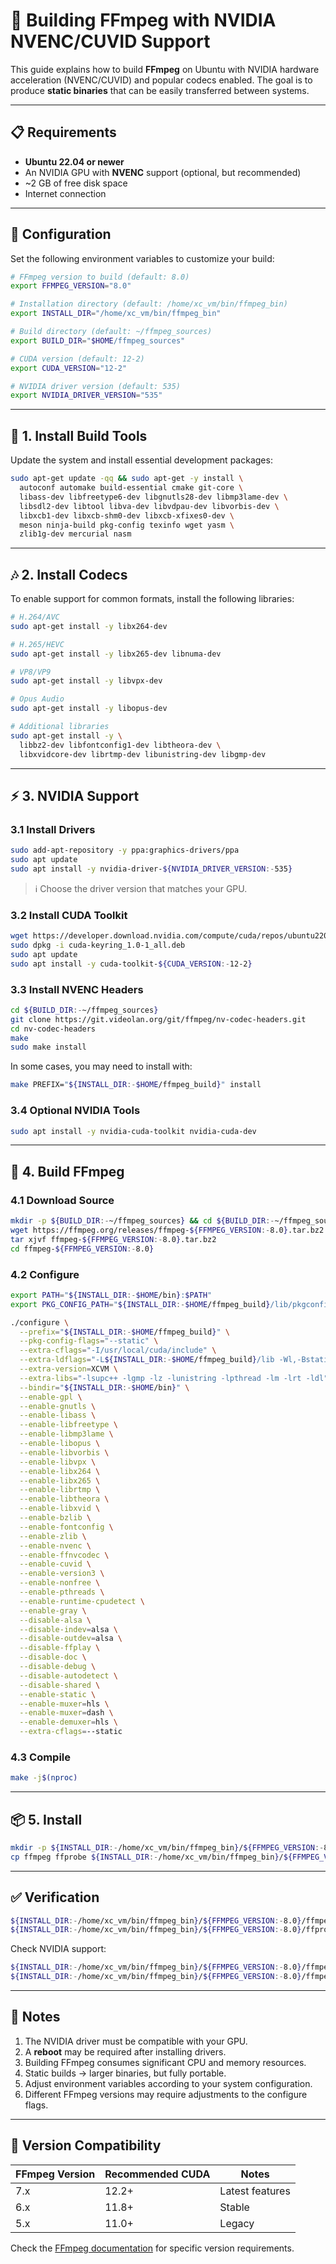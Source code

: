 # 🚀 Building FFmpeg with NVIDIA NVENC/CUVID Support

This guide explains how to build **FFmpeg** on Ubuntu with NVIDIA hardware acceleration (NVENC/CUVID) and popular codecs enabled.
The goal is to produce **static binaries** that can be easily transferred between systems.

---

## 📋 Requirements

* **Ubuntu 22.04 or newer**
* An NVIDIA GPU with **NVENC** support (optional, but recommended)
* \~2 GB of free disk space
* Internet connection

---

## 🔧 Configuration

Set the following environment variables to customize your build:

```bash
# FFmpeg version to build (default: 8.0)
export FFMPEG_VERSION="8.0"

# Installation directory (default: /home/xc_vm/bin/ffmpeg_bin)
export INSTALL_DIR="/home/xc_vm/bin/ffmpeg_bin"

# Build directory (default: ~/ffmpeg_sources)
export BUILD_DIR="$HOME/ffmpeg_sources"

# CUDA version (default: 12-2)
export CUDA_VERSION="12-2"

# NVIDIA driver version (default: 535)
export NVIDIA_DRIVER_VERSION="535"
```

---

## 🔧 1. Install Build Tools

Update the system and install essential development packages:

```bash
sudo apt-get update -qq && sudo apt-get -y install \
  autoconf automake build-essential cmake git-core \
  libass-dev libfreetype6-dev libgnutls28-dev libmp3lame-dev \
  libsdl2-dev libtool libva-dev libvdpau-dev libvorbis-dev \
  libxcb1-dev libxcb-shm0-dev libxcb-xfixes0-dev \
  meson ninja-build pkg-config texinfo wget yasm \
  zlib1g-dev mercurial nasm
```

---

## 🎶 2. Install Codecs

To enable support for common formats, install the following libraries:

```bash
# H.264/AVC
sudo apt-get install -y libx264-dev

# H.265/HEVC
sudo apt-get install -y libx265-dev libnuma-dev

# VP8/VP9
sudo apt-get install -y libvpx-dev

# Opus Audio
sudo apt-get install -y libopus-dev

# Additional libraries
sudo apt-get install -y \
  libbz2-dev libfontconfig1-dev libtheora-dev \
  libxvidcore-dev librtmp-dev libunistring-dev libgmp-dev
```

---

## ⚡ 3. NVIDIA Support

### 3.1 Install Drivers

```bash
sudo add-apt-repository -y ppa:graphics-drivers/ppa
sudo apt update
sudo apt install -y nvidia-driver-${NVIDIA_DRIVER_VERSION:-535}
```

> ℹ️ Choose the driver version that matches your GPU.

### 3.2 Install CUDA Toolkit

```bash
wget https://developer.download.nvidia.com/compute/cuda/repos/ubuntu2204/x86_64/cuda-keyring_1.0-1_all.deb
sudo dpkg -i cuda-keyring_1.0-1_all.deb
sudo apt update
sudo apt install -y cuda-toolkit-${CUDA_VERSION:-12-2}
```

### 3.3 Install NVENC Headers

```bash
cd ${BUILD_DIR:-~/ffmpeg_sources}
git clone https://git.videolan.org/git/ffmpeg/nv-codec-headers.git
cd nv-codec-headers
make
sudo make install
```

In some cases, you may need to install with:

```bash
make PREFIX="${INSTALL_DIR:-$HOME/ffmpeg_build}" install
```

### 3.4 Optional NVIDIA Tools

```bash
sudo apt install -y nvidia-cuda-toolkit nvidia-cuda-dev
```

---

## 🔨 4. Build FFmpeg

### 4.1 Download Source

```bash
mkdir -p ${BUILD_DIR:-~/ffmpeg_sources} && cd ${BUILD_DIR:-~/ffmpeg_sources}
wget https://ffmpeg.org/releases/ffmpeg-${FFMPEG_VERSION:-8.0}.tar.bz2
tar xjvf ffmpeg-${FFMPEG_VERSION:-8.0}.tar.bz2
cd ffmpeg-${FFMPEG_VERSION:-8.0}
```

### 4.2 Configure

```bash
export PATH="${INSTALL_DIR:-$HOME/bin}:$PATH"
export PKG_CONFIG_PATH="${INSTALL_DIR:-$HOME/ffmpeg_build}/lib/pkgconfig"

./configure \
  --prefix="${INSTALL_DIR:-$HOME/ffmpeg_build}" \
  --pkg-config-flags="--static" \
  --extra-cflags="-I/usr/local/cuda/include" \
  --extra-ldflags="-L${INSTALL_DIR:-$HOME/ffmpeg_build}/lib -Wl,-Bstatic -lcrypto -lssl -Wl,-Bdynamic" \
  --extra-version=XCVM \
  --extra-libs="-lsupc++ -lgmp -lz -lunistring -lpthread -lm -lrt -ldl" \
  --bindir="${INSTALL_DIR:-$HOME/bin}" \
  --enable-gpl \
  --enable-gnutls \
  --enable-libass \
  --enable-libfreetype \
  --enable-libmp3lame \
  --enable-libopus \
  --enable-libvorbis \
  --enable-libvpx \
  --enable-libx264 \
  --enable-libx265 \
  --enable-librtmp \
  --enable-libtheora \
  --enable-libxvid \
  --enable-bzlib \
  --enable-fontconfig \
  --enable-zlib \
  --enable-nvenc \
  --enable-ffnvcodec \
  --enable-cuvid \
  --enable-version3 \
  --enable-nonfree \
  --enable-pthreads \
  --enable-runtime-cpudetect \
  --enable-gray \
  --disable-alsa \
  --disable-indev=alsa \
  --disable-outdev=alsa \
  --disable-ffplay \
  --disable-doc \
  --disable-debug \
  --disable-autodetect \
  --disable-shared \
  --enable-static \
  --enable-muxer=hls \
  --enable-muxer=dash \
  --enable-demuxer=hls \
  --extra-cflags=--static
```

### 4.3 Compile

```bash
make -j$(nproc)
```

---

## 📦 5. Install

```bash
mkdir -p ${INSTALL_DIR:-/home/xc_vm/bin/ffmpeg_bin}/${FFMPEG_VERSION:-8.0}/
cp ffmpeg ffprobe ${INSTALL_DIR:-/home/xc_vm/bin/ffmpeg_bin}/${FFMPEG_VERSION:-8.0}/
```

---

## ✅ Verification

```bash
${INSTALL_DIR:-/home/xc_vm/bin/ffmpeg_bin}/${FFMPEG_VERSION:-8.0}/ffmpeg -version
${INSTALL_DIR:-/home/xc_vm/bin/ffmpeg_bin}/${FFMPEG_VERSION:-8.0}/ffprobe -version
```

Check NVIDIA support:

```bash
${INSTALL_DIR:-/home/xc_vm/bin/ffmpeg_bin}/${FFMPEG_VERSION:-8.0}/ffmpeg -encoders | grep nvenc
${INSTALL_DIR:-/home/xc_vm/bin/ffmpeg_bin}/${FFMPEG_VERSION:-8.0}/ffmpeg -decoders | grep cuvid
```

---

## 📝 Notes

1. The NVIDIA driver must be compatible with your GPU.
2. A **reboot** may be required after installing drivers.
3. Building FFmpeg consumes significant CPU and memory resources.
4. Static builds → larger binaries, but fully portable.
5. Adjust environment variables according to your system configuration.
6. Different FFmpeg versions may require adjustments to the configure flags.

---

## 🔄 Version Compatibility

| FFmpeg Version | Recommended CUDA | Notes |
|----------------|------------------|-------|
| 7.x            | 12.2+            | Latest features |
| 6.x            | 11.8+            | Stable |
| 5.x            | 11.0+            | Legacy |

Check the [FFmpeg documentation](https://ffmpeg.org/) for specific version requirements.